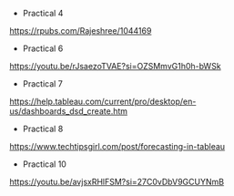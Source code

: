 * Practical 4
  
https://rpubs.com/Rajeshree/1044169

* Practical 6
  
https://youtu.be/rJsaezoTVAE?si=OZSMmvG1h0h-bWSk

* Practical 7

https://help.tableau.com/current/pro/desktop/en-us/dashboards_dsd_create.htm

* Practical 8
  
https://www.techtipsgirl.com/post/forecasting-in-tableau

* Practical 10
  
https://youtu.be/avjsxRHlFSM?si=27C0vDbV9GCUYNmB
